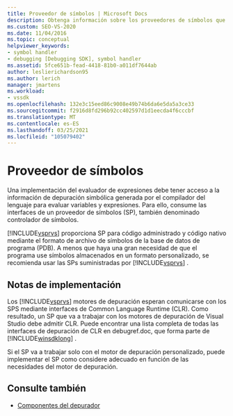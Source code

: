 ```yaml
---
title: Proveedor de símbolos | Microsoft Docs
description: Obtenga información sobre los proveedores de símbolos que Visual Studio proporciona para permitir que un evaluador de expresiones evalúe variables y expresiones.
ms.custom: SEO-VS-2020
ms.date: 11/04/2016
ms.topic: conceptual
helpviewer_keywords:
- symbol handler
- debugging [Debugging SDK], symbol handler
ms.assetid: 5fce651b-fead-4418-81b0-a011df7644ab
author: leslierichardson95
ms.author: lerich
manager: jmartens
ms.workload:
- vssdk
ms.openlocfilehash: 132e3c15eed86c9008e49b74b6da6e5da5a3ce33
ms.sourcegitcommit: f2916d8fd296b92cc402597d1d1eecda4f6cccbf
ms.translationtype: MT
ms.contentlocale: es-ES
ms.lasthandoff: 03/25/2021
ms.locfileid: "105079402"
---
```

# <a name="symbol-provider"></a>Proveedor de símbolos
Una implementación del evaluador de expresiones debe tener acceso a la información de depuración simbólica generada por el compilador del lenguaje para evaluar variables y expresiones. Para ello, consume las interfaces de un proveedor de símbolos (SP), también denominado controlador de símbolos.

 [!INCLUDE[vsprvs](../../code-quality/includes/vsprvs_md.md)] proporciona SP para código administrado y código nativo mediante el formato de archivo de símbolos de la base de datos de programa (PDB). A menos que haya una gran necesidad de que el programa use símbolos almacenados en un formato personalizado, se recomienda usar las SPs suministradas por [!INCLUDE[vsprvs](../../code-quality/includes/vsprvs_md.md)] .

## <a name="implementation-notes"></a>Notas de implementación
 Los [!INCLUDE[vsprvs](../../code-quality/includes/vsprvs_md.md)] motores de depuración esperan comunicarse con los SPS mediante interfaces de Common Language Runtime (CLR). Como resultado, un SP que va a trabajar con los motores de depuración de Visual Studio debe admitir CLR. Puede encontrar una lista completa de todas las interfaces de depuración de CLR en debugref.doc, que forma parte de [!INCLUDE[winsdklong](../../deployment/includes/winsdklong_md.md)] .

 Si el SP va a trabajar solo con el motor de depuración personalizado, puede implementar el SP como considere adecuado en función de las necesidades del motor de depuración.

## <a name="see-also"></a>Consulte también
- [Componentes del depurador](../../extensibility/debugger/debugger-components.md)
